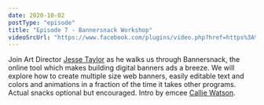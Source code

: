 ```yaml
---
date: 2020-10-02
postType: "episode"
title: "Episode 7 - Bannersnack Workshop"
videoSrcUrl: "https://www.facebook.com/plugins/video.php?href=https%3A%2F%2Fwww.facebook.com%2Fdesignweektally%2Fvideos%2F758322958358715%2F&show_text=0"
---
```

Join Art Director [Jesse Taylor](/#jesse-taylor) as he walks us through Bannersnack, the online tool which makes building digital banners ads a breeze. We will explore how to create multiple size web banners, easily editable text and colors and animations in a fraction of the time it takes other programs. Actual snacks optional but encouraged. Intro by emcee [Callie Watson](#/callie-watson).
